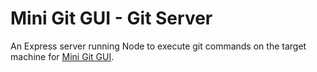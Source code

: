 # Mini Git GUI - Git Server

An Express server running Node to execute git commands on the target machine for [Mini Git GUI](https://github.com/gjtiquia/mini-git-gui).

